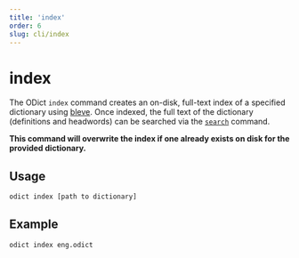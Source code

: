 ```yaml
---
title: 'index'
order: 6
slug: cli/index
---
```


# index

The ODict `index` command creates an on-disk, full-text index of a specified dictionary using [bleve](https://github.com/blevesearch/bleve). Once indexed, the full text of the dictionary (definitions and headwords) can be searched via the [`search`](./search) command.

**This command will overwrite the index if one already exists on disk for the provided dictionary.**

## Usage

```bash
odict index [path to dictionary]
```

## Example

```bash
odict index eng.odict
```